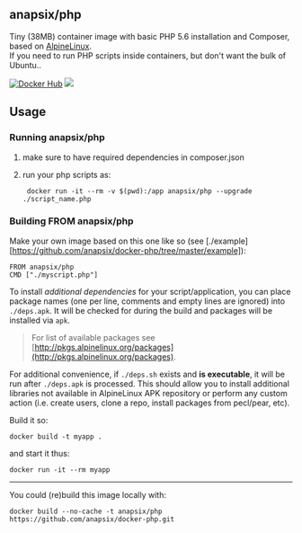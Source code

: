 ## anapsix/php

Tiny (38MB) container image with basic PHP 5.6 installation and Composer,
based on [AlpineLinux](http://alpinelinux.org).  
If you need to run PHP scripts inside containers,
but don't want the bulk of Ubuntu..

[![Docker Hub](https://img.shields.io/badge/docker-ready-blue.svg?style=flat-square)](https://registry.hub.docker.com/u/anapsix/php/) 
[![](https://badge.imagelayers.io/anapsix/php:latest.svg)](https://imagelayers.io/?images=anapsix/php:latest)

## Usage

### Running anapsix/php
1. make sure to have required dependencies in composer.json
2. run your php scripts as:

        docker run -it --rm -v $(pwd):/app anapsix/php --upgrade ./script_name.php




### Building FROM anapsix/php
Make your own image based on this one like so
(see [./example][https://github.com/anapsix/docker-php/tree/master/example]):

    FROM anapsix/php
    CMD ["./myscript.php"]

To install _additional dependencies_ for your script/application, you can
place package names (one per line, comments and empty lines are ignored) into
`./deps.apk`. It will be checked for during the build and packages will be
installed via `apk`.  

> For list of available packages see [http://pkgs.alpinelinux.org/packages](http://pkgs.alpinelinux.org/packages).

For additional convenience, if `./deps.sh` exists and __is executable__, it
will be run after `./deps.apk` is processed. This should allow you to install
additional libraries not available in AlpineLinux APK repository or perform
any custom action (i.e. create users, clone a repo, install packages from
pecl/pear, etc).


Build it so:

    docker build -t myapp .

and start it thus:

    docker run -it --rm myapp


------------------------------------
You could (re)build this image locally with:

    docker build --no-cache -t anapsix/php https://github.com/anapsix/docker-php.git


